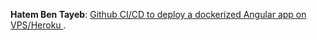 
**Hatem Ben Tayeb**: [ Github CI/CD to deploy a dockerized Angular app on VPS/Heroku ]( https://medium.com/@hatemtayeb2/deploying-a-dockerized-angular-app-with-github-actions-7e89fdb9c2e8).
